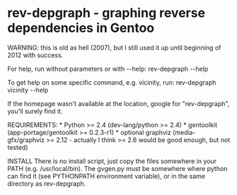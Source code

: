 rev-depgraph - graphing reverse dependencies in Gentoo
====================================

WARNING: this is old as hell (2007), but I still used it up until beginning of 2012 with success.



For help, run without parameters or with --help:
rev-depgraph --help

To get help on some specific command, e.g. vicinity, run:
rev-depgraph vicinity --help

If the homepage wasn't available at the location, google for "rev-depgraph", you'll
surely find it.

REQUIREMENTS:
    * Python >= 2.4 (dev-lang/python >= 2.4)
    * gentoolkit (app-portage/gentoolkit >= 0.2.3-r1)
    * optional graphviz (media-gfx/graphviz >= 2.12 -
      actually I think >= 2.6 would be good enough, but not tested)

INSTALL
There is no install script, just copy the files somewhere in your PATH (e.g.
/usr/local/bin). The gvgen.py must be somewhere where python can find it (see
PYTHONPATH environment variable), or in the same directory as rev-depgraph.

